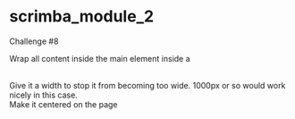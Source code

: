 # scrimba_module_2
Challenge #8  

Wrap all content inside the main element inside a <div class="container">  
Give it a width to stop it from becoming too wide. 1000px or so would work nicely in this case.  
Make it centered on the page  
